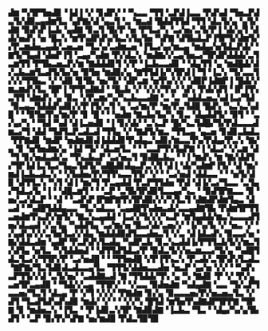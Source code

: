 ▟▆▝▚▜▛▜▅▟▊▝▐▟▐▝▞▝▊▟▛▞▝▝▚▃▃▝▜▜▝▃▛▟▐▃▃▝▛▟▚▟▝▜▅▃▛▟▃▜▞▟▉▃▄▟▆▜▃▝▄▛▇▞▟▝▄▃▜▝▃▝▆▃▟▝█▟▟▜▜▟▝▜▜▝▟▃▜▞▄▝▄▜▞▟▇▝▉▟▚▛▐▃▙▝▄▟▇▝▊▃▜▝█▞▛▝▅▝▛▜▃▞▚▝▃▞▅▞▃▜▞▛▐▝▟▞▄▜▝▟▟▞▅▟▚▝▅▝█▃▚▝▆▜▚▟▛▟▚▞▙▃▚▜▄▜▅▝▚▛▇▝▟▜▙▟▃▛▐▜▛▜▞▟▆▜▞▞▛▃▆▟▅▃▄▟▞▃▅▃▅▝▜▃▚▞▃▟▆▃▅▝▐▜▃▞▄▞▆▃▄▝▆▟▄▞▅▜▟▃▛▟▞▝▇▜▞▜▄▟▝▟▅▛▐▜▝▃▄▞▚▟▆▝▛▞▟▃▚▝▆▟▇▞▞▃▄▜▅▃▞▜▛▟▛▟▟▟▞▃▜▃▆▜▜▝▛▜▙▃▅▃▛▞▆▝▇▟▟▟▊▜▝▞▛▝▐▃▙▃▃▟▊▝▝▟▄▜▜▝▄▝▆▟█▟▞▟▞▃▙▃▆▜▃▟▜▞▙▞▅▝▉▜▅▝▆▟▉▞▄▝▇▜▜▟▐▞▚▜▛▟▐▝▜▝▐▃▚▝▜▞▃▃▜▞▞▞▜▜▙▃▝▞▝▟▉▝▊▜▙▝▅▞▜▞▝▟▛▃▆▝▅▜▚▞▞▞▝▟▉▛▐▟▇▛▐▝█▟▞▞▆▃▆▟▚▜▃▝█▛▐▝▛▜▚▟▇▟▝▝█▃▙▝▞▝▞▞▞▜▚▞▝▟▚▝▛▟▞▟▜▝▐▛▐▜▚▃▜▜▝▟▆▟▚▝▄▝▉▃▝▞▛▃▆▞▚▞▚▃▙▃▃▟▇▝▃▝▃▝▚▟▟▃▅▃▚▟▐▃▞▜▟▝▉▃▄▃▜▟▟▟▚▟▊▞▞▛▐▜▞▃▜▝▄▝▃▞▆▞▛▝▆▞▛▃▜▟█▝█▟▚▝▚▃▚▃▚▟█▝▝▝▉▜▅▜▚▞▆▞▛▝▊▝█▝▝▝▅▟▆▝▇▃▙▞▙▞▚▝▊▃▝▟▄▟▟▜▞▝▉▜▝▝▃▞▄▞▚▝▝▜▟▝▚▟▝▟▐▃▅▟▊▝▐▝▊▞▟▞▝▃▚▃▛▝█▞▚▃▜▟█▞▜▞▛▟▃▃▃▟▆▃▞▜▝▟▟▝▜▟▜▃▛▃▟▃▟▝▜▜▄▝▞▝▇▟▜▞▆▃▝▜▜▃▄▝▄▃▅▝▊▟▊▃▙▟▃▝▛▛▇▟▊▝▆▟▛▝▅▟▆▟▊▟▐▟▟▟▊▜▚▟▄▃▚▟▊▞▆▃▃▜▚▞▛▟▄▞▛▃▚▝▇▞▄▝▊▝▅▜▅▟▆▞▄▝▐▟▝▜▞▝▟▃▅▜▃▝▝▝▃▃▛▜▚▜▄▛▇▝▐▝▟▃▞▝▞▃▆▝▟▝▜▝▊▞▅▟▃▟▞▃▝▜▚▃▙▃▛▝▃▞▅▃▜▝▉▟█▃▙▃▝▝▐▝▆▟▚▝▆▝▇▞▟▟▜▞▜▛▐▟▐▃▜▃▞▜▄▃▜▟▜▞▚▟█▟▊▟▄▃▛▃▚▜▝▟▐▝▟▞▚▟▆▛▐▜▞▝▟▝▆▞▆▟▐▃▙▃▟▃▚▝▝▞▙▟▅▞▛▞▜▜▚▃▃▜▜▞▝▞▝▝▃▞▅▟▝▟▟▃▃▝▝▝▅▜▞▟▉▝▟▜▜▃▚▝▚▜▝▟▐▝▆▞▜▝▛▃▄▟▟▝▛▃▛▜▜▟▅▝▛▟▝▟▐▞▃▞▜▃▃▝▃▜▄▞▜▟▃▞▙▝▐▝▝▟█▃▆▜▝▝▝▃▛▝▃▜▙▜▛▟▉▜▃▃▄▞▚▃▝▝▉▟▜▛▇▃▃▝▉▝▅▞▃▞▟▃▛▝▝▟▝▝▃▟▚▛▐▛▇▛▇▜▚▜▛▟▉▞▞▞▚▜▃▜▝▟▇▟▛▟▆▜▄▃▝▟▃▟▝▝▚▟█▜▟▟▄▃▃▝▜▃▚▟▃▃▝▃▄▟█▜▚▟▅▃▟▞▃▃▄▟▇▜▙▝▛▟▆▜▛▜▜▃▅▟▆▜▚▃▛▞▆▜▞▝▇▃▚▃▄▟▟▝▐▃▞▞▜▞▞▞▚▃▛▝▆▜▄▟▟▞▆▃▚▃▃▃▟▜▅▞▟▃▄▟▝▞▃▜▄▝▚▟▟▜▄▝▃▞▆▞▅▝█▃▞▟▞▃▅▞▞▝▐▞▚▞▙▝▞▝▅▃▝▞▝▞▄▟▚▞▞▞▃▜▅▜▃▞▞▟▄▝▆▟▟▟▉▟▜▃▃▟▅▃▜▝▞▃▝▟▐▟▃▟▚▝▉▃▃▞▅▝▇▞▟▟▃▟▆▝▄▟▛▝▛▃▛▟▚▜▃▟▄▝▚▟▛▃▙▝▊▃▚▃▟▟▐▞▛▜▜▃▙▜▞▞▆▃▜▞▟▜▄▝▅▜▃▝▚▜▟▟▅▟▝▝▟▜▜▟▜▟▃▞▛▝▉▟▃▜▞▞▅▃▆▃▃▞▜▞▄▝▚▟█▜▟▃▜▃▞▞▜▜▛▞▛▝▃▞▅▟█▝▝▝▜▜▅▟█▝▞▛▐▜▚▃▚▝▛▃▟▞▃▜▛▟▚▜▃▟▃▝▇▛▇▞▜▃▜▟▊▟▃▟▃▃▄▜▃▝▜▜▜▞▟▟▅▃▃▟▅▝▅▃▛▝▄▞▅▝▞▞▝▝▚▟▚▃▛▜▜▞▞▟▝▃▜▞▅▞▝▃▟▟▇▃▟▝▇▝▜▜▟▟▞▜▚▝▄▝▚▝▇▟▊▝▛▝▞▝▛▞▄▃▅▜▛▃▄▟▉▝▝▜▟▞▞▃▄▝▜▜▛▞▝▝▞▃▃▝▉▟▅▟▆▝▚▟▄▟▇▝▃▃▝▜▞▃▛▜▃▃▅▞▜▃▜▝▟▃▄▝▛▝▞▜▝▞▞▞▝▛▇▟▆▝▊▞▄▝▉▃▃▃▅▞▛▞▅▃▅▃▜▃▝▞▟▜▝▜▃▟▜▟▚▟▚▟▉▝▆▟▞▝▞▝▝▝▞▞▚▝█▜▟▝▆▜▅▜▚▟▇▟▛▜▛▛▇▝▜▛▇▝▊▝▆▟▅▃▚▝▐▜▃▝▝▛▐▟▊▃▚▜▛▝▇▟▉▟▇▝▐▃▙▃▝▜▃▝▝▟▄▞▚▞▄▜▙▟▜▝▝▃▛▝▉▞▛▞▚▛▇▝▅▞▆▟▉▝▛▟▃▜▉▜▉
